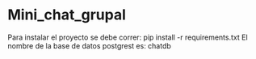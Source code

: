 # Mini_chat_grupal
Para instalar el proyecto se debe correr: pip install -r requirements.txt
El nombre de la base de datos postgrest es: chatdb

